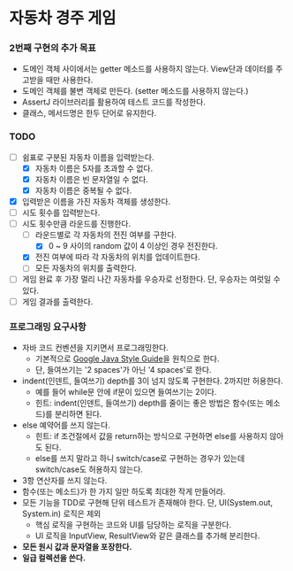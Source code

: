 # 자동차 경주 게임

### 2번째 구현의 추가 목표

- 도메인 객체 사이에서는 getter 메소드를 사용하지 않는다. View단과 데이터를 주고받을 때만 사용한다.
- 도메인 객체를 불변 객체로 만든다. (setter 메소드를 사용하지 않는다.)
- AssertJ 라이브러리를 활용하여 테스트 코드를 작성한다.
- 클래스, 메서드명은 한두 단어로 유지한다.

### TODO

- [ ] 쉼표로 구분된 자동차 이름을 입력받는다.
    - [x] 자동차 이름은 5자를 초과할 수 없다.
    - [x] 자동차 이름은 빈 문자열일 수 없다.
    - [x] 자동차 이름은 중복될 수 없다.
- [x] 입력받은 이름을 가진 자동차 객체를 생성한다.
- [ ] 시도 횟수를 입력받는다.
- [ ] 시도 횟수만큼 라운드를 진행한다.
    - [ ] 라운드별로 각 자동차의 전진 여부를 구한다.
        - [x] 0 ~ 9 사이의 random 값이 4 이상인 경우 전진한다.
    - [x] 전진 여부에 따라 각 자동차의 위치를 업데이트한다.
    - [ ] 모든 자동차의 위치를 출력한다.
- [ ] 게임 완료 후 가장 멀리 나간 자동차를 우승자로 선정한다. 단, 우승자는 여럿일 수 있다.
- [ ] 게임 결과를 출력한다.

### 프로그래밍 요구사항

- 자바 코드 컨벤션을 지키면서 프로그래밍한다.
    - 기본적으로 [Google Java Style Guide](https://google.github.io/styleguide/javaguide.html)을 원칙으로 한다.
    - 단, 들여쓰기는 '2 spaces'가 아닌 '4 spaces'로 한다.
- indent(인덴트, 들여쓰기) depth를 3이 넘지 않도록 구현한다. 2까지만 허용한다.
    - 예를 들어 while문 안에 if문이 있으면 들여쓰기는 2이다.
    - 힌트: indent(인덴트, 들여쓰기) depth를 줄이는 좋은 방법은 함수(또는 메소드)를 분리하면 된다.
- else 예약어를 쓰지 않는다.
    - 힌트: if 조건절에서 값을 return하는 방식으로 구현하면 else를 사용하지 않아도 된다.
    - else를 쓰지 말라고 하니 switch/case로 구현하는 경우가 있는데 switch/case도 허용하지 않는다.
- 3항 연산자를 쓰지 않는다.
- 함수(또는 메소드)가 한 가지 일만 하도록 최대한 작게 만들어라.
- 모든 기능을 TDD로 구현해 단위 테스트가 존재해야 한다. 단, UI(System.out, System.in) 로직은 제외
    - 핵심 로직을 구현하는 코드와 UI를 담당하는 로직을 구분한다.
    - UI 로직을 InputView, ResultView와 같은 클래스를 추가해 분리한다.
- **모든 원시 값과 문자열을 포장한다.**
- **일급 컬렉션을 쓴다.**